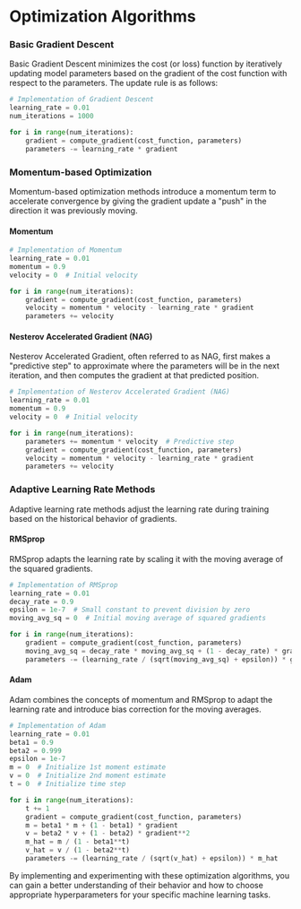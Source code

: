 
# Optimization Algorithms

### Basic Gradient Descent

Basic Gradient Descent minimizes the cost (or loss) function by iteratively updating model parameters based on the gradient of the cost function with respect to the parameters. The update rule is as follows:



```python
# Implementation of Gradient Descent
learning_rate = 0.01
num_iterations = 1000

for i in range(num_iterations):
    gradient = compute_gradient(cost_function, parameters)
    parameters -= learning_rate * gradient
```

### Momentum-based Optimization

Momentum-based optimization methods introduce a momentum term to accelerate convergence by giving the gradient update a "push" in the direction it was previously moving.

#### Momentum


```python
# Implementation of Momentum
learning_rate = 0.01
momentum = 0.9
velocity = 0  # Initial velocity

for i in range(num_iterations):
    gradient = compute_gradient(cost_function, parameters)
    velocity = momentum * velocity - learning_rate * gradient
    parameters += velocity
```

#### Nesterov Accelerated Gradient (NAG)

Nesterov Accelerated Gradient, often referred to as NAG, first makes a "predictive step" to approximate where the parameters will be in the next iteration, and then computes the gradient at that predicted position.


```python
# Implementation of Nesterov Accelerated Gradient (NAG)
learning_rate = 0.01
momentum = 0.9
velocity = 0  # Initial velocity

for i in range(num_iterations):
    parameters += momentum * velocity  # Predictive step
    gradient = compute_gradient(cost_function, parameters)
    velocity = momentum * velocity - learning_rate * gradient
    parameters += velocity
```

### Adaptive Learning Rate Methods

Adaptive learning rate methods adjust the learning rate during training based on the historical behavior of gradients.

#### RMSprop

RMSprop adapts the learning rate by scaling it with the moving average of the squared gradients.



```python
# Implementation of RMSprop
learning_rate = 0.01
decay_rate = 0.9
epsilon = 1e-7  # Small constant to prevent division by zero
moving_avg_sq = 0  # Initial moving average of squared gradients

for i in range(num_iterations):
    gradient = compute_gradient(cost_function, parameters)
    moving_avg_sq = decay_rate * moving_avg_sq + (1 - decay_rate) * gradient**2
    parameters -= (learning_rate / (sqrt(moving_avg_sq) + epsilon)) * gradient
```

#### Adam

Adam combines the concepts of momentum and RMSprop to adapt the learning rate and introduce bias correction for the moving averages.



```python
# Implementation of Adam
learning_rate = 0.01
beta1 = 0.9
beta2 = 0.999
epsilon = 1e-7
m = 0  # Initialize 1st moment estimate
v = 0  # Initialize 2nd moment estimate
t = 0  # Initialize time step

for i in range(num_iterations):
    t += 1
    gradient = compute_gradient(cost_function, parameters)
    m = beta1 * m + (1 - beta1) * gradient
    v = beta2 * v + (1 - beta2) * gradient**2
    m_hat = m / (1 - beta1**t)
    v_hat = v / (1 - beta2**t)
    parameters -= (learning_rate / (sqrt(v_hat) + epsilon)) * m_hat
```

By implementing and experimenting with these optimization algorithms, you can gain a better understanding of their behavior and how to choose appropriate hyperparameters for your specific machine learning tasks.